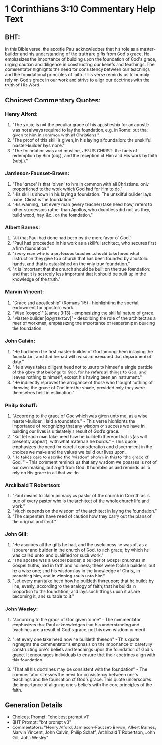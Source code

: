 # 1 Corinthians 3:10 Commentary Help Text

## BHT:
In this Bible verse, the apostle Paul acknowledges that his role as a master-builder and his understanding of the truth are gifts from God's grace. He emphasizes the importance of building upon the foundation of God's grace, urging caution and diligence in constructing our beliefs and teachings. The commentator highlights the need for consistency between our teachings and the foundational principles of faith. This verse reminds us to humbly rely on God's grace in our work and strive to align our doctrines with the truth of His Word.

## Choicest Commentary Quotes:
### Henry Alford:
1. "The χάρις is not the peculiar grace of his apostleship for an apostle was not always required to lay the foundation, e.g. in Rome: but that given to him in common with all Christians."
2. "The proof of this skill is given, in his laying a foundation: the unskilful master-builder lays none."
3. "The foundation was and must be, JESUS CHRIST: the facts of redemption by Him (obj.), and the reception of Him and His work by faith (subj.)."

### Jamieson-Fausset-Brown:
1. "The 'grace' is that 'given' to him in common with all Christians, only proportioned to the work which God had for him to do."
2. "His skill is shown in his laying a foundation. The unskilful builder lays none. Christ is the foundation."
3. "His warning, 'Let every man (every teacher) take heed how,' refers to other successors rather than Apollos, who doubtless did not, as they, build wood, hay, &c., on the foundation."

### Albert Barnes:
1. "All that Paul had done had been by the mere favor of God."
2. "Paul had proceeded in his work as a skillful architect, who secures first a firm foundation."
3. "Every man who is a professed teacher...should take heed what instruction they give to a church that has been founded by apostolic hands, and that is established on the only true foundation."
4. "It is important that the church should be built on the true foundation; and that it is scarcely less important that it should be built up in the knowledge of the truth."

### Marvin Vincent:
1. "Grace and apostleship" (Romans 1:5) - highlighting the special endowment for apostolic work.
2. "Wise [σοφος]" (James 3:13) - emphasizing the skillful nature of grace.
3. "Master-builder [αρχιτεκτων]" - describing the role of the architect as a ruler of workmen, emphasizing the importance of leadership in building the foundation.

### John Calvin:
1. "He had been the first master-builder of God among them in laying the foundation, and that he had with wisdom executed that department of duty."
2. "He always takes diligent heed not to usurp to himself a single particle of the glory that belongs to God, for he refers all things to God, and leaves nothing to himself, except his having been an instrument."
3. "He indirectly reproves the arrogance of those who thought nothing of throwing the grace of God into the shade, provided only they were themselves held in estimation."

### Philip Schaff:
1. "According to the grace of God which was given unto me, as a wise master-builder, I laid a foundation." - This verse highlights the importance of recognizing that any wisdom or success we have in building our lives is ultimately a result of God's grace.
2. "But let each man take heed how he buildeth thereon that is (as will presently appear), with what materials he builds." - This quote emphasizes the need for careful consideration and discernment in the choices we make and the values we build our lives upon.
3. "He takes care to ascribe the 'wisdom' shown in this to 'the grace of God.'" - This comment reminds us that any wisdom we possess is not of our own making, but a gift from God. It humbles us and reminds us to rely on His grace in all that we do.

### Archibald T Robertson:
1. "Paul means to claim primacy as pastor of the church in Corinth as is true of every pastor who is the architect of the whole church life and work."
2. "Much depends on the wisdom of the architect in laying the foundation."
3. "The carpenters have need of caution how they carry out the plans of the original architect."

### John Gill:
1. "He ascribes all the gifts he had, and the usefulness he was of, as a labourer and builder in the church of God, to rich grace; by which he was called unto, and qualified for such work."
2. "The apostle was a Gospel builder, a builder of Gospel churches in Gospel truths, and in faith and holiness; these were foolish builders, but he a wise one; and his wisdom lay in the knowledge of Christ, in preaching him, and in winning souls unto him."
3. "Let every man take heed how he buildeth thereupon; that he builds by line, evenly, according to the analogy of faith; that he builds in proportion to the foundation; and lays such things upon it as are becoming it, and suitable to it."

### John Wesley:
1. "According to the grace of God given to me" - The commentator emphasizes that Paul acknowledges that his understanding and teachings are a result of God's grace, not his own wisdom or merit.

2. "Let every one take heed how he buildeth thereon" - This quote highlights the commentator's emphasis on the importance of carefully constructing one's beliefs and teachings upon the foundation of God's grace. It encourages individuals to ensure that their doctrines align with this foundation.

3. "That all his doctrines may be consistent with the foundation" - The commentator stresses the need for consistency between one's teachings and the foundation of God's grace. This quote underscores the importance of aligning one's beliefs with the core principles of the faith.


## Generation Details
- Choicest Prompt: "choicest prompt v1"
- BHT Prompt: "bht prompt v3"
- Commentators: "Henry Alford, Jamieson-Fausset-Brown, Albert Barnes, Marvin Vincent, John Calvin, Philip Schaff, Archibald T Robertson, John Gill, John Wesley"
